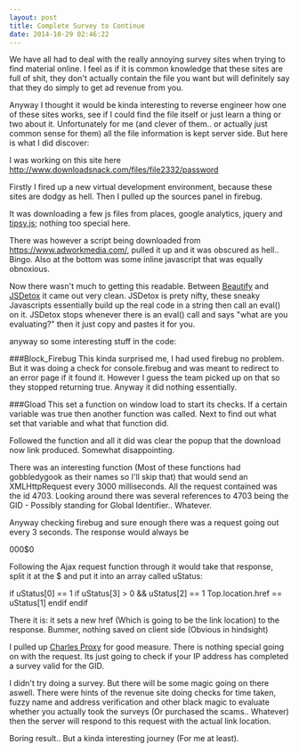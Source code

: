 ```yaml
---
layout: post
title: Complete Survey to Continue
date: 2014-10-29 02:46:22
---
```

We have all had to deal with the really annoying survey sites when trying to find material online. I feel as if it is common knowledge that these sites are full of shit, they don't actually contain the file you want but will definitely say that they do simply to get ad revenue from you.

Anyway I thought it would be kinda interesting to reverse engineer how one of these sites works, see if I could find the file itself or just learn a thing or two about it. Unfortunately for me (and clever of them.. or actually just common sense for them) all the file information is kept server side. But here is what I did discover:

I was working on this site here http://www.downloadsnack.com/files/file2332/password

Firstly I fired up a new virtual development environment, because these sites are dodgy as hell. Then I pulled up the sources panel in firebug.

It was downloading a few js files from places, google analytics, jquery and [tipsy.js](https://github.com/jaz303/tipsy); nothing too special here.

There was however a script being downloaded from https://www.adworkmedia.com/, pulled it up and it was obscured as hell.. Bingo. Also at the bottom was some inline javascript that was equally obnoxious.

Now there wasn't much to getting this readable. Between [Beautify](http://jsbeautifier.org/) and [JSDetox](http://www.relentless-coding.com/projects/jsdetox/) it came out very clean. JSDetox is prety nifty, these sneaky Javascripts essentially build up the real code in a string then call an eval() on it. JSDetox stops whenever there is an eval() call and says "what are you evaluating?" then it just copy and pastes it for you.

anyway so some interesting stuff in the code:

###Block_Firebug
This kinda surprised me, I had used firebug no problem. But it was doing a check for console.firebug and was meant to redirect to an error page if it found it. However I guess the team picked up on that so they stopped returning true. Anyway it did nothing essentially.

###Gload
This set a function on window load to start its checks. If a certain variable was true then another function was called. Next to find out what set that variable and what that function did.

Followed the function and all it did was clear the popup that the download now link produced. Somewhat disappointing.

There was an interesting function (Most of these functions had gobbledygook as their names so I'll skip that) that would send an XMLHttpRequest every 3000 milliseconds. All the request contained was the id 4703. Looking around there was several references to 4703 being the GID - Possibly standing for Global Identifier.. Whatever.

Anyway checking firebug and sure enough there was a request going out every 3 seconds. The response would always be 

  0$0$0$0
  
Following the Ajax request function through it would take that response, split it at the $ and put it into an array called uStatus:

  if uStatus[0] == 1
    if uStatus[3] > 0 && uStatus[2] == 1
      Top.location.href == uStatus[1]
    endif
  endif
  
There it is: it sets a new href (Which is going to be the link location) to the response. Bummer, nothing saved on client side (Obvious in hindsight)

I pulled up [Charles Proxy](http://www.charlesproxy.com/) for good measure. There is nothing special going on with the request. Its just going to check if your IP address has completed a survey valid for the GID.

I didn't try doing a survey. But there will be some magic going on there aswell. There were hints of the revenue site doing checks for time taken, fuzzy name and address verification and other black magic to evaluate whether you actually took the surveys (Or purchased the scams.. Whatever) then the server will respond to this request with the actual link location.

Boring result.. But a kinda interesting journey (For me at least).
